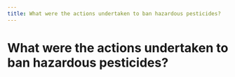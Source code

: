 ```yaml
---
title: What were the actions undertaken to ban hazardous pesticides?
---
```


# What were the actions undertaken to ban hazardous pesticides?
